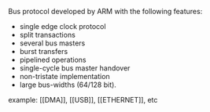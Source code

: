 Bus protocol developed by ARM with the following features: 
- single edge clock protocol
- split transactions
- several bus masters
- burst transfers
- pipelined operations
- single-cycle bus master handover
- non-tristate implementation
- large bus-widths (64/128 bit).  

example: [[DMA]], [[USB]], [[ETHERNET]], etc